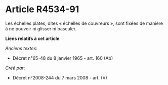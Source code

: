 # Article R4534-91

Les échelles plates, dites « échelles de couvreurs », sont fixées de manière à ne pouvoir ni glisser ni basculer.

**Liens relatifs à cet article**

_Anciens textes_:

  - Décret n°65-48 du 8 janvier 1965 - art. 160 (Ab)

_Créé par_:

  - Décret n°2008-244 du 7 mars 2008 - art. (V)
